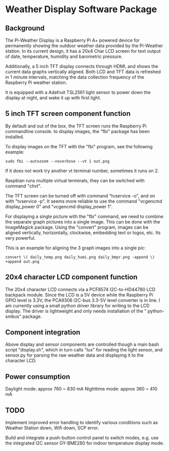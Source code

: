 # Weather Display Software Package

## Background

The Pi-Weather Display is a Raspberry Pi A+ powered device for
permanently showing the outdoor weather data provided by the
Pi-Weather station. In its current design, it has a 20x4 Char
LCD screen for text output of date, temperature, humidity and
barometric pressure.

Additionally, a 5 inch TFT display connects through HDMI, and
shows the current data graphs vertically aligned. Both LCD and
TFT data is refreshed in 1 minute intervals, matching the data
collection frequency of the Raspberry Pi weather station.

It is equipped with a Adafruit TSL2561 light sensor to power
down the display at night, and wake it up with first light.

## 5 inch TFT screen component function

By default and out of the box, the TFT screen runs the Raspberry 
Pi commandline console. to display images, the "fbi" package has
been installed.

To display images on the TFT with the "fbi" program, see the
following example:

```sudo fbi --autozoom --noverbose --vt 1 out.png```

If it does not work try another vt terminal number, sometimes it
runs on 2. 

Raspbian runs multiple virtual terminals, they can be switched with
command "chvt".

The TFT screen can be turned off with command "tvservice -o", and
on with "tvservice -p". It seems more reliable to use the command 
"vcgencmd display_power 0" and "vcgencmd display_power 1".

For displaying a single picture with the "fbi" command, we need
to combine the separate graph pictures into a single image. This
can be done with the ImageMagick package. Using the "convert"
program, images can be aligned vertically, horizontally, clockwise,
embedding text or logos, etc. Its very powerful.

This is an example for aligning the 3 graph images into a single pic:

```convert \( daily_temp.png daily_humi.png daily_bmpr.png -append \) +append out.png```

## 20x4 character LCD component function

The 20x4 character LCD connects via a PCF8574 I2C-to-HD44780 LCD 
backpack module. Since the LCD is a 5V device while the Raspberry Pi
GPIO level is 3.3V, the PCA9306 I2C-bus 3.3-5V level converter
is in line. I am currently using a small python driver library for
writing to the LCD display. The driver is lightweight and only needs
installation of the " python-smbus" package.

## Component integration

Above display and sensor components are controlled though a main bash
script "display.sh", which in turn calls "lux" for reading the light
sensor, and sensor.py for parsing the raw weather data and displaying
it to the character LCD. 

## Power consumption

Daylight mode:	approx 760 ~ 830 mA
Nighttime mode: approx 360 ~ 410 mA

## TODO

Implement improved error handling to identify various conditions
such as Weather Station down, Wifi down, SCP error.

Build and integrate a push-button control panel to switch modes,
e.g. use the integrated I2C sensor GY-BME280 for indoor temperature
display mode.
